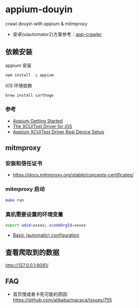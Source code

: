 # appium-douyin

crawl douyin with appium & mitmproxy

- 安卓(uiautomator2)方案参考：[app-crawler](https://github.com/maguowei/app-crawler)

## 依赖安装

appium 安装

```bash
npm install -g appium
```

iOS 环境依赖

```bash
brew install carthage
```

### 参考

- [Appium Getting Started](https://github.com/appium/appium/blob/master/docs/en/about-appium/getting-started.md)
- [The XCUITest Driver for iOS](https://github.com/appium/appium/blob/master/docs/en/drivers/ios-xcuitest.md)
- [Appium XCUITest Driver Real Device Setup](https://github.com/appium/appium/blob/master/docs/en/drivers/ios-xcuitest-real-devices.md)

## mitmproxy

### 安装和信任证书

- https://docs.mitmproxy.org/stable/concepts-certificates/


### mitmproxy 启动

```bash
make run
```

### 真机需要设置的环境变量

```bash
export udid=xxxxx; xcodeOrgId=xxxxx
```

- [Basic (automatic) configuration](https://github.com/appium/appium/blob/master/docs/en/drivers/ios-xcuitest-real-devices.md#basic-automatic-configuration)


## 查看爬取到的数据

http://127.0.0.1:8081/

## FAQ

- 首页慢或者卡死可能的原因: https://github.com/alibaba/macaca/issues/755
